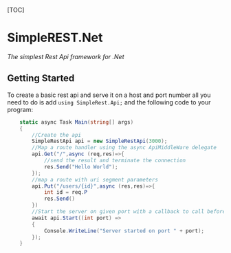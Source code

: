 [TOC]

# SimpleREST.Net

_The simplest Rest Api framework for .Net_

## Getting Started

To create a basic rest api and serve it on a host and port number all you need to do is add `using SimpleRest.Api;` and the following code to your program:

```csharp
    static async Task Main(string[] args)
    {
        //Create the api
        SimpleRestApi api = new SimpleRestApi(3000);
        //Map a route handler using the async ApiMiddleWare delegate
        api.Get("/",async (req,res)=>{
            //send the result and terminate the connection
            res.Send("Hello World");
        });
        //map a route with uri segment parameters
        api.Put("/users/{id}",async (res,res)=>{
            int id = req.P
            res.Send()
        })
        //Start the server on given port with a callback to call before continuing with the rest of the server functions
        await api.Start((int port) =>
        {
            Console.WriteLine("Server started on port " + port);
        });
    }
```
